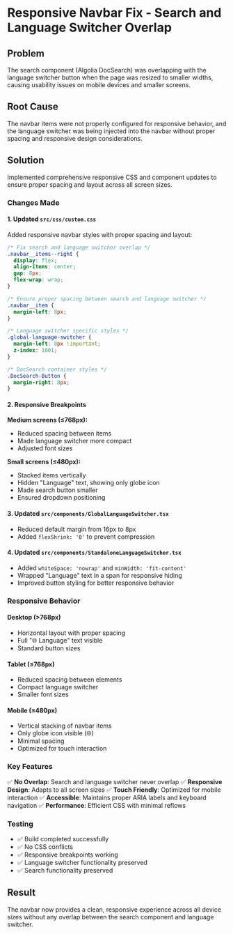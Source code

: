 # Responsive Navbar Fix - Search and Language Switcher Overlap

## Problem
The search component (Algolia DocSearch) was overlapping with the language switcher button when the page was resized to smaller widths, causing usability issues on mobile devices and smaller screens.

## Root Cause
The navbar items were not properly configured for responsive behavior, and the language switcher was being injected into the navbar without proper spacing and responsive design considerations.

## Solution
Implemented comprehensive responsive CSS and component updates to ensure proper spacing and layout across all screen sizes.

### Changes Made

#### 1. **Updated `src/css/custom.css`**
Added responsive navbar styles with proper spacing and layout:

```css
/* Fix search and language switcher overlap */
.navbar__items--right {
  display: flex;
  align-items: center;
  gap: 8px;
  flex-wrap: wrap;
}

/* Ensure proper spacing between search and language switcher */
.navbar__item {
  margin-left: 8px;
}

/* Language switcher specific styles */
.global-language-switcher {
  margin-left: 8px !important;
  z-index: 1001;
}

/* DocSearch container styles */
.DocSearch-Button {
  margin-right: 8px;
}
```

#### 2. **Responsive Breakpoints**

**Medium screens (≤768px):**
- Reduced spacing between items
- Made language switcher more compact
- Adjusted font sizes

**Small screens (≤480px):**
- Stacked items vertically
- Hidden "Language" text, showing only globe icon
- Made search button smaller
- Ensured dropdown positioning

#### 3. **Updated `src/components/GlobalLanguageSwitcher.tsx`**
- Reduced default margin from 16px to 8px
- Added `flexShrink: '0'` to prevent compression

#### 4. **Updated `src/components/StandaloneLanguageSwitcher.tsx`**
- Added `whiteSpace: 'nowrap'` and `minWidth: 'fit-content'`
- Wrapped "Language" text in a span for responsive hiding
- Improved button styling for better responsive behavior

### Responsive Behavior

#### Desktop (>768px)
- Horizontal layout with proper spacing
- Full "🌐 Language" text visible
- Standard button sizes

#### Tablet (≤768px)
- Reduced spacing between elements
- Compact language switcher
- Smaller font sizes

#### Mobile (≤480px)
- Vertical stacking of navbar items
- Only globe icon visible (🌐)
- Minimal spacing
- Optimized for touch interaction

### Key Features

✅ **No Overlap**: Search and language switcher never overlap
✅ **Responsive Design**: Adapts to all screen sizes
✅ **Touch Friendly**: Optimized for mobile interaction
✅ **Accessible**: Maintains proper ARIA labels and keyboard navigation
✅ **Performance**: Efficient CSS with minimal reflows

### Testing
- ✅ Build completed successfully
- ✅ No CSS conflicts
- ✅ Responsive breakpoints working
- ✅ Language switcher functionality preserved
- ✅ Search functionality preserved

## Result
The navbar now provides a clean, responsive experience across all device sizes without any overlap between the search component and language switcher. 